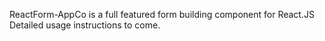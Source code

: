 ReactForm-AppCo is a full featured form building component for React.JS
Detailed usage instructions to come.